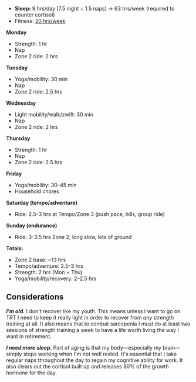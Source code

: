 - **Sleep:** 9 hrs/day (7.5 night + 1.5 naps) → 63 hrs/week  (required to counter cortisol)
- Fitness: [20 hrs/week]("Why%2020%20hours%20per%20week%20on%20fitness?".md)

**Monday**  
- Strength: 1 hr
- Nap
- Zone 2 ride: 2 hrs

**Tuesday**  
- Yoga/mobility: 30 min
- Nap
- Zone 2 ride: 2.5 hrs

**Wednesday**  
- Light mobility/walk/zwift: 30 min
- Nap
- Zone 2 ride: 2 hrs

**Thursday**  
- Strength: 1 hr
- Nap
- Zone 2 ride: 2.5 hrs 

**Friday**  
- Yoga/mobility: 30–45 min  
- Household chores

**Saturday (tempo/adventure)**  
- Ride: 2.5–3 hrs at Tempo/Zone 3 (push pace, hills, group ride)  

**Sunday (endurance)**  
- Ride: 3–3.5 hrs Zone 2, long slow, lots of ground  

**Totals:**  
- Zone 2 base: ~13 hrs  
- Tempo/adventure: 2.5–3 hrs  
- Strength: 2 hrs (Mon + Thu)  
- Yoga/mobility/recovery: 2–2.5 hrs

## Considerations

***I'm old.***  I don't recover like my youth. This means unless I want to go on TRT I need to keep it really light in order to recover from *any* strength training at all. It also means that to combat sarcopenia I *must* do at least two sessions of strength training a week to have a life worth living the way I want in retirement.

***I need more sleep.*** Part of aging is that my body—especially my brain—simply stops working when I'm not well rested. It's essential that I take regular naps throughout the day to regain my cognitive ability for work. It also clears out the cortisol built up and releases 80% of the growth hormone for the day.